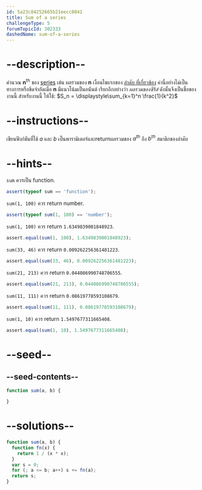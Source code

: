 ```yaml
---
id: 5a23c84252665b21eecc8041
title: Sum of a series
challengeType: 5
forumTopicId: 302333
dashedName: sum-of-a-series
---
```


# --description--

คำนวณ **n**<sup>th</sup> ของ [series](<https://en.wikipedia.org/wiki/Series (mathematics)>) เช่น ผลรวมของ **n** เงื่อนไขแรกของ [ลำดับ ที่เกี่ยวข้อง](https://en.wikipedia.org/wiki/sequence) ค่านี้อย่างไม่เป็นทางการหรือขีดจำกัดเมื่อ **n** มีแนวโน้มเป็นอนันต์ เรียกอีกอย่างว่า *ผลรวมของซีรีส์* ดังนั้นจึงเป็นชื่อของงานนี้ สำหรับงานนี้ ให้ใช้: $S_n = \displaystyle\sum_{k=1}^n \frac{1}{k^2}$

# --instructions--

เขียนฟังก์ชันที่ใช้ $a$ และ $b$ เป็นพารามิเตอร์และreturnผลรวมของ $a^{th}$ ถึง $b^{th}$ สมาชิกของลำดับ

# --hints--

`sum` ควรเป็น function.

```js
assert(typeof sum == 'function');
```

`sum(1, 100)` ควร return number.

```js
assert(typeof sum(1, 100) == 'number');
```

`sum(1, 100)` ควร return `1.6349839001848923`.

```js
assert.equal(sum(1, 100), 1.6349839001848923);
```

`sum(33, 46)` ควร return `0.009262256361481223`.

```js
assert.equal(sum(33, 46), 0.009262256361481223);
```

`sum(21, 213)` ควร return `0.044086990748706555`.

```js
assert.equal(sum(21, 213), 0.044086990748706555);
```

`sum(11, 111)` ควร return `0.08619778593108679`.

```js
assert.equal(sum(11, 111), 0.08619778593108679);
```

`sum(1, 10)` ควร return `1.5497677311665408`.

```js
assert.equal(sum(1, 10), 1.5497677311665408);
```

# --seed--

## --seed-contents--

```js
function sum(a, b) {

}
```

# --solutions--

```js
function sum(a, b) {
  function fn(x) {
    return 1 / (x * x);
  }
  var s = 0;
  for (; a <= b; a++) s += fn(a);
  return s;
}
```
